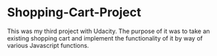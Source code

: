 # Shopping-Cart-Project

This was my third project with Udacity. The purpose of it was to take an existing shopping cart and implement the functionality of it by way of various Javascript functions.
